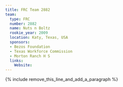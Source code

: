 ```yaml
---
title: FRC Team 2882
team:
  type: FRC
  number: 2882
  name: Nuts n Boltz
  rookie_year: 2009
  location: Katy, Texas, USA
  sponsors:
  - Bezos Foundation
  - Texas Workforce Commission
  - Morton Ranch H S
  links:
    Website:
---
```


{% include remove_this_line_and_add_a_paragraph %}